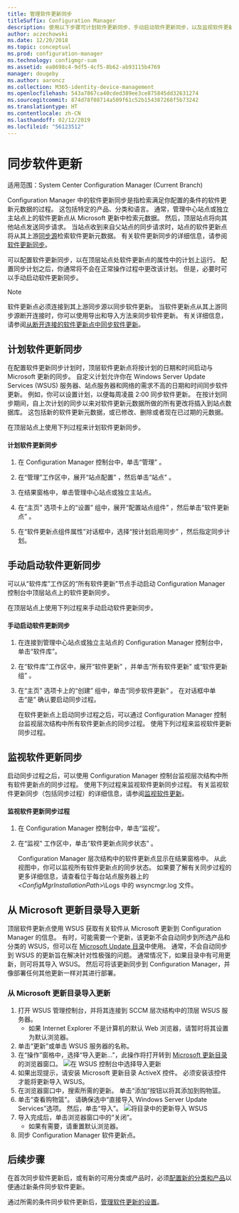 ```yaml
---
title: 管理软件更新同步
titleSuffix: Configuration Manager
description: 使用以下步骤可计划软件更新同步、手动启动软件更新同步，以及监视软件更新同步。
author: aczechowski
ms.date: 12/20/2018
ms.topic: conceptual
ms.prod: configuration-manager
ms.technology: configmgr-sum
ms.assetid: ea8698c4-9df5-4cf5-8b62-ab93115b4769
manager: dougeby
ms.author: aaroncz
ms.collection: M365-identity-device-management
ms.openlocfilehash: 543a7867ca40cded389ee3ce875845dd32631274
ms.sourcegitcommit: 874d78f08714a509f61c52b154387268f5b73242
ms.translationtype: HT
ms.contentlocale: zh-CN
ms.lasthandoff: 02/12/2019
ms.locfileid: "56123512"
---
```

#  <a name="BKMK_SUMSync"></a> 同步软件更新

适用范围：System Center Configuration Manager (Current Branch)

 Configuration Manager 中的软件更新同步是指检索满足你配置的条件的软件更新元数据的过程。 这包括特定的产品、分类和语言。 通常，管理中心站点或独立主站点上的软件更新点从 Microsoft 更新中检索元数据。 然后，顶层站点将向其他站点发送同步请求。 当站点收到来自父站点的同步请求时，站点的软件更新点将从其上游[同步源](../plan-design/plan-for-software-updates.md#BKMK_SyncSource)检索软件更新元数据。 有关软件更新同步的详细信息，请参阅[软件更新同步](../understand/software-updates-introduction.md#BKMK_Synchronization)。

可以配置软件更新同步，以在顶层站点处软件更新点的属性中的计划上运行。 配置同步计划之后，你通常将不会在正常操作过程中更改该计划。 但是，必要时可以手动启动软件更新同步。

  > [!NOTE]  
  >  软件更新点必须连接到其上游同步源以同步软件更新。 当软件更新点从其上游同步源断开连接时，你可以使用导出和导入方法来同步软件更新。 有关详细信息，请参阅[从断开连接的软件更新点中同步软件更新](synchronize-software-updates-disconnected.md)。  

## <a name="schedule-software-updates-synchronization"></a>计划软件更新同步
在配置软件更新同步计划时，顶层软件更新点将按计划的日期和时间启动与 Microsoft 更新的同步。 自定义计划允许你在 Windows Server Update Services (WSUS) 服务器、站点服务器和网络的需求不高的日期和时间同步软件更新。 例如，你可以设置计划，以便每周凌晨 2:00 同步软件更新。 在按计划同步期间，自上次计划的同步以来对软件更新元数据所做的所有更改将插入到站点数据库。 这包括新的软件更新元数据，或已修改、删除或者现在已过期的元数据。

在顶层站点上使用下列过程来计划软件更新同步。  

#### <a name="to-schedule-software-updates-synchronization"></a>计划软件更新同步  

  1.  在 Configuration Manager 控制台中，单击“管理” 。  

  2.  在“管理”工作区中，展开“站点配置” ，然后单击“站点” 。  

  3.  在结果窗格中，单击管理中心站点或独立主站点。  

  4.  在“主页”  选项卡上的“设置”  组中，展开“配置站点组件” ，然后单击“软件更新点” 。  

  5.  在“软件更新点组件属性”对话框中，选择“按计划启用同步” ，然后指定同步计划。  

## <a name="manually-start-software-updates-synchronization"></a>手动启动软件更新同步
可以从“软件库”工作区的“所有软件更新”节点手动启动 Configuration Manager 控制台中顶层站点上的软件更新同步。  

在顶层站点上使用下列过程来手动启动软件更新同步。  

#### <a name="to-manually-start-software-updates-synchronization"></a>手动启动软件更新同步  

1. 在连接到管理中心站点或独立主站点的 Configuration Manager 控制台中，单击“软件库”。  

2. 在“软件库”工作区中，展开“软件更新”  ，并单击“所有软件更新”  或“软件更新组” 。  

3. 在“主页”  选项卡上的“创建”  组中，单击“同步软件更新” 。 在对话框中单击“是”  确认要启动同步过程。  

   在软件更新点上启动同步过程之后，可以通过 Configuration Manager 控制台监视层次结构中所有软件更新点的同步过程。 使用下列过程来监视软件更新同步过程。  


## <a name="monitor-software-updates-synchronization"></a>监视软件更新同步
启动同步过程之后，可以使用 Configuration Manager 控制台监视层次结构中所有软件更新点的同步过程。 使用下列过程来监视软件更新同步过程。 有关监视软件更新同步（包括同步过程）的详细信息，请参阅[监视软件更新](../deploy-use/monitor-software-updates.md)。

#### <a name="to-monitor-the-software-updates-synchronization-process"></a>监视软件更新同步过程  

1. 在 Configuration Manager 控制台中，单击“监视”。  

2. 在“监视”  工作区中，单击“软件更新点同步状态” 。  

   Configuration Manager 层次结构中的软件更新点显示在结果窗格中。 从此视图中，你可以监视所有软件更新点的同步状态。 如果要了解有关同步过程的更多详细信息，请查看位于每台站点服务器上的 <*ConfigMgrInstallationPath*>\Logs 中的 wsyncmgr.log 文件。  

## <a name="import-updates-from-the-microsoft-update-catalog"></a>从 Microsoft 更新目录导入更新

顶层软件更新点使用 WSUS 获取有关软件从 Microsoft 更新到 Configuration Manager 的信息。 有时，可能需要一个更新，该更新不会自动同步到所选产品和分类的 WSUS，但可以在 [Microsoft Update 目录](https://catalog.update.microsoft.com)中使用。 通常，不会自动同步到 WSUS 的更新旨在解决针对性极强的问题。 通常情况下，如果目录中有可用更新，则可将其导入 WSUS。 然后可将该更新同步到 Configuration Manager，并像部署任何其他更新一样对其进行部署。

### <a name="to-import-an-update-from-the-microsoft-update-catalog"></a>从 Microsoft 更新目录导入更新

1. 打开 WSUS 管理控制台，并将其连接到 SCCM 层次结构中的顶层 WSUS 服务器。 
   - 如果 Internet Explorer 不是计算机的默认 Web 浏览器，请暂时将其设置为默认浏览器。
2. 单击“更新”或单击 WSUS 服务器的名称。 
3. 在“操作”窗格中，选择“导入更新...”，此操作将打开转到 [Microsoft 更新目录](https://catalog.update.microsoft.com)的浏览器窗口。
   ![在 WSUS 控制台中选择导入更新](media/wsus-console-import-updates.png)
4. 如果出现提示，请安装 Microsoft 更新目录 ActiveX 控件。 必须安装该控件才能将更新导入 WSUS。 
5. 在浏览器窗口中，搜索所需的更新。 单击“添加”按钮以将其添加到购物篮。
6. 单击“查看购物篮”。 请确保选中“直接导入 Windows Server Update Services”选项。 然后，单击“导入”。
    ![将目录中的更新导入 WSUS](./media/import-catalog-update-into-wsus.png)
7. 导入完成后，单击浏览器窗口中的“关闭”。
     - 如果有需要，请重置默认浏览器。
8. 同步 Configuration Manager 软件更新点。


## <a name="next-steps"></a>后续步骤
在首次同步软件更新后，或有新的可用分类或产品时，必须[配置新的分类和产品](configure-classifications-and-products.md)以便通过新条件同步软件更新。

通过所需的条件同步软件更新后，[管理软件更新的设置](manage-settings-for-software-updates.md)。  
